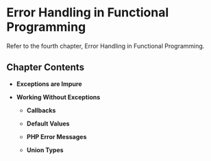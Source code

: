 # Error Handling in Functional Programming

Refer to the fourth chapter, Error Handling in Functional Programming.

## Chapter Contents

- **Exceptions are Impure**

- **Working Without Exceptions**

    - **Callbacks**

    - **Default Values**

    - **PHP Error Messages**

    - **Union Types**

